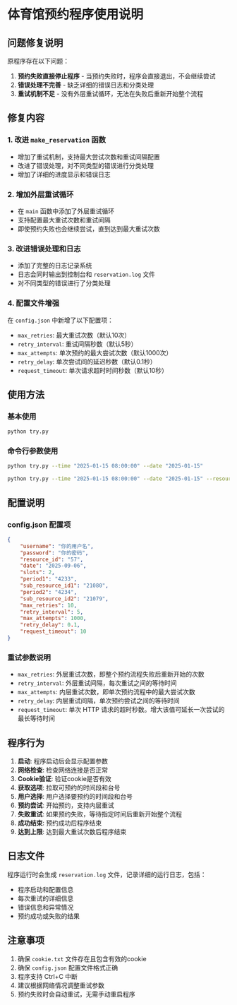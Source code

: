 # 体育馆预约程序使用说明

## 问题修复说明

原程序存在以下问题：
1. **预约失败直接停止程序** - 当预约失败时，程序会直接退出，不会继续尝试
2. **错误处理不完善** - 缺乏详细的错误日志和分类处理
3. **重试机制不足** - 没有外层重试循环，无法在失败后重新开始整个流程

## 修复内容

### 1. 改进 `make_reservation` 函数
- 增加了重试机制，支持最大尝试次数和重试间隔配置
- 改进了错误处理，对不同类型的错误进行分类处理
- 增加了详细的进度显示和错误日志

### 2. 增加外层重试循环
- 在 `main` 函数中添加了外层重试循环
- 支持配置最大重试次数和重试间隔
- 即使预约失败也会继续尝试，直到达到最大重试次数

### 3. 改进错误处理和日志
- 添加了完整的日志记录系统
- 日志会同时输出到控制台和 `reservation.log` 文件
- 对不同类型的错误进行了分类处理

### 4. 配置文件增强
在 `config.json` 中新增了以下配置项：
- `max_retries`: 最大重试次数（默认10次）
- `retry_interval`: 重试间隔秒数（默认5秒）
- `max_attempts`: 单次预约的最大尝试次数（默认1000次）
- `retry_delay`: 单次尝试间的延迟秒数（默认0.1秒）
 - `request_timeout`: 单次请求超时时间秒数（默认10秒）

## 使用方法

### 基本使用
```bash
python try.py
```

### 命令行参数使用
```bash
python try.py --time "2025-01-15 08:00:00" --date "2025-01-15"
```
```bash
python try.py --time "2025-01-15 08:00:00" --date "2025-01-15" --resource_id "57" --slots 2
```

## 配置说明

### config.json 配置项
```json
{
    "username": "你的用户名",
    "password": "你的密码",
    "resource_id": "57",
    "date": "2025-09-06",
    "slots": 2,
    "period1": "4233",
    "sub_resource_id1": "21080",
    "period2": "4234",
    "sub_resource_id2": "21079",
    "max_retries": 10,
    "retry_interval": 5,
    "max_attempts": 1000,
    "retry_delay": 0.1,
    "request_timeout": 10
}
```

### 重试参数说明
- `max_retries`: 外层重试次数，即整个预约流程失败后重新开始的次数
- `retry_interval`: 外层重试间隔，每次重试之间的等待时间
- `max_attempts`: 内层重试次数，即单次预约流程中的最大尝试次数
- `retry_delay`: 内层重试间隔，单次预约尝试之间的等待时间
 - `request_timeout`: 单次 HTTP 请求的超时秒数。增大该值可延长一次尝试的最长等待时间

## 程序行为

1. **启动**: 程序启动后会显示配置参数
2. **网络检查**: 检查网络连接是否正常
3. **Cookie验证**: 验证cookie是否有效
4. **获取选项**: 拉取可预约的时间段和台号
5. **用户选择**: 用户选择要预约的时间段和台号
6. **预约尝试**: 开始预约，支持内层重试
7. **失败重试**: 如果预约失败，等待指定时间后重新开始整个流程
8. **成功结束**: 预约成功后程序结束
9. **达到上限**: 达到最大重试次数后程序结束

## 日志文件

程序运行时会生成 `reservation.log` 文件，记录详细的运行日志，包括：
- 程序启动和配置信息
- 每次重试的详细信息
- 错误信息和异常情况
- 预约成功或失败的结果

## 注意事项

1. 确保 `cookie.txt` 文件存在且包含有效的cookie
2. 确保 `config.json` 配置文件格式正确
3. 程序支持 Ctrl+C 中断
4. 建议根据网络情况调整重试参数
5. 预约失败时会自动重试，无需手动重启程序
